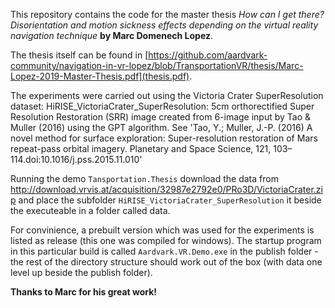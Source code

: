 This repository contains the code for the master thesis 
*How can I get there? Disorientation and motion sickness effects depending on the virtual reality navigation technique* **by Marc Domenech Lopez**.

The thesis itself can be found in [https://github.com/aardvark-community/navigation-in-vr-lopez/blob/TransportationVR/thesis/Marc-Lopez-2019-Master-Thesis.pdf](thesis.pdf).


The experiments were carried out using the Victoria Crater SuperResolution dataset:
HiRISE_VictoriaCrater_SuperResolution: 5cm orthorectified Super Resolution Restoration (SRR) image created from 6-image input by Tao & Muller (2016) using the GPT algorithm. See 'Tao, Y.; Muller, J.-P. (2016) A novel method for surface exploration: Super-resolution restoration of Mars repeat-pass orbital imagery. Planetary and Space Science, 121, 103–114.doi:10.1016/j.pss.2015.11.010'

Running the demo `Tansportation.Thesis` download the data from http://download.vrvis.at/acquisition/32987e2792e0/PRo3D/VictoriaCrater.zip and place the subfolder `HiRISE_VictoriaCrater_SuperResolution` it beside the executeable in a folder called data.

For convinience, a prebuilt version which was used for the experiments is listed as release (this one was compiled for windows). The startup program in this particular build is called `Aardvark.VR.Demo.exe` in the publish folder - the rest of the directory structure should work out of the box (with data one level up beside the publish folder).



**Thanks to Marc for his great work!**
